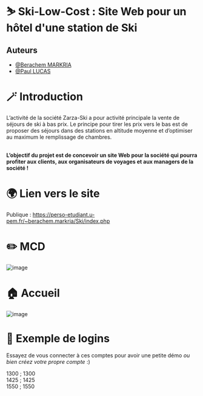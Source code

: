 # ⛷️ Ski-Low-Cost : Site Web pour un hôtel d'une station de Ski

## Auteurs

- [@Berachem MARKRIA](https://www.github.com/Berachem)
- [@Paul LUCAS](https://www.github.com/)


# 🪄 Introduction
L’activité de la société Zarza-Ski a pour activité principale la vente de séjours de ski à bas
prix. Le principe pour tirer les prix vers le bas est de proposer des séjours dans des stations
en altitude moyenne et d’optimiser au maximum le remplissage de chambres.

<br>

<b>
L’objectif du projet est de concevoir un site Web pour la société qui pourra profiter
aux clients, aux organisateurs de voyages et aux managers de la société !</b>


# 🌍 Lien vers le site
Publique : https://perso-etudiant.u-pem.fr/~berachem.markria/Ski/index.php

# ✏️ MCD

![image](https://user-images.githubusercontent.com/61350744/167176506-ee70e138-a15c-4a6c-8ebd-cdbfc394f029.png)

# 🏠 Accueil
![image](https://user-images.githubusercontent.com/61350744/167177114-929743a6-3018-4ae1-b4eb-b158e7d36001.png)

# 🔐 Exemple de logins

Essayez de vous connecter à ces comptes pour avoir une petite démo <i> ou bien créez votre propre compte </i> :)

1300 ; 1300<br>
1425 ; 1425<br>
1550 ; 1550




